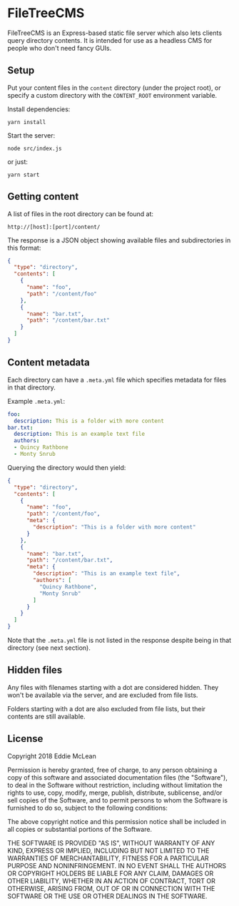 # FileTreeCMS

FileTreeCMS is an Express-based static file server which also lets clients query directory contents. It is intended for use as a headless CMS for people who don't need fancy GUIs.

## Setup

Put your content files in the `content` directory (under the project root), or specify a custom directory with the `CONTENT_ROOT` environment variable.

Install dependencies:

```
yarn install
```

Start the server:

```
node src/index.js
```

or just:

```
yarn start
```

## Getting content

A list of files in the root directory can be found at:

```
http://[host]:[port]/content/
```

The response is a JSON object showing available files and subdirectories in this format:

```json
{
  "type": "directory",
  "contents": [
    {
      "name": "foo",
      "path": "/content/foo"
    },
    {
      "name": "bar.txt",
      "path": "/content/bar.txt"
    }
  ]
}
```

## Content metadata

Each directory can have a `.meta.yml` file which specifies metadata for files in that directory.

Example `.meta.yml`:

```yaml
foo:
  description: This is a folder with more content
bar.txt:
  description: This is an example text file
  authors:
  - Quincy Rathbone
  - Monty Snrub
```

Querying the directory would then yield:

```json
{
  "type": "directory",
  "contents": [
    {
      "name": "foo",
      "path": "/content/foo",
      "meta": {
        "description": "This is a folder with more content"
      }
    },
    {
      "name": "bar.txt",
      "path": "/content/bar.txt",
      "meta": {
        "description": "This is an example text file",
        "authors": [
          "Quincy Rathbone",
          "Monty Snrub"
        ]
      }
    }
  ]
}
```

Note that the `.meta.yml` file is not listed in the response despite being in that directory (see next section).

## Hidden files

Any files with filenames starting with a dot are considered hidden. They won't be available via the server, and are excluded from file lists.

Folders starting with a dot are also excluded from file lists, but their contents are still available.

## License

Copyright 2018 Eddie McLean

Permission is hereby granted, free of charge, to any person obtaining a copy of this software and associated documentation files (the "Software"), to deal in the Software without restriction, including without limitation the rights to use, copy, modify, merge, publish, distribute, sublicense, and/or sell copies of the Software, and to permit persons to whom the Software is furnished to do so, subject to the following conditions:

The above copyright notice and this permission notice shall be included in all copies or substantial portions of the Software.

THE SOFTWARE IS PROVIDED "AS IS", WITHOUT WARRANTY OF ANY KIND, EXPRESS OR IMPLIED, INCLUDING BUT NOT LIMITED TO THE WARRANTIES OF MERCHANTABILITY, FITNESS FOR A PARTICULAR PURPOSE AND NONINFRINGEMENT. IN NO EVENT SHALL THE AUTHORS OR COPYRIGHT HOLDERS BE LIABLE FOR ANY CLAIM, DAMAGES OR OTHER LIABILITY, WHETHER IN AN ACTION OF CONTRACT, TORT OR OTHERWISE, ARISING FROM, OUT OF OR IN CONNECTION WITH THE SOFTWARE OR THE USE OR OTHER DEALINGS IN THE SOFTWARE.
